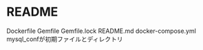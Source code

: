 # README
Dockerfile		Gemfile			Gemfile.lock		README.md		docker-compose.yml	mysql_confが初期ファイルとディレクトリ
